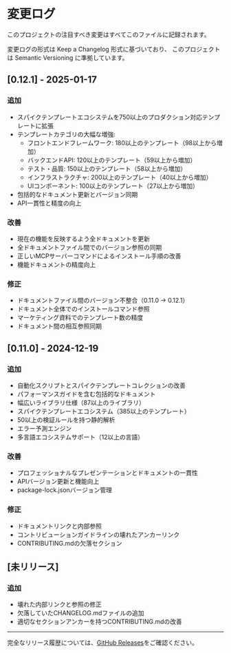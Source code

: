 # 変更ログ

このプロジェクトの注目すべき変更はすべてこのファイルに記録されます。

変更ログの形式は Keep a Changelog 形式に基づいており、
このプロジェクトは Semantic Versioning に準拠しています。

## [0.12.1] - 2025-01-17

### 追加
- スパイクテンプレートエコシステムを750以上のプロダクション対応テンプレートに拡張
- テンプレートカテゴリの大幅な増強:
  - フロントエンドフレームワーク: 180以上のテンプレート（98以上から増加）
  - バックエンドAPI: 120以上のテンプレート（59以上から増加）
  - テスト・品質: 150以上のテンプレート（58以上から増加）
  - インフラストラクチャ: 200以上のテンプレート（40以上から増加）
  - UIコンポーネント: 100以上のテンプレート（27以上から増加）
- 包括的なドキュメント更新とバージョン同期
- API一貫性と精度の向上

### 改善
- 現在の機能を反映するよう全ドキュメントを更新
- 全ドキュメントファイル間でのバージョン参照の同期
- 正しいMCPサーバーコマンドによるインストール手順の改善
- 機能ドキュメントの精度向上

### 修正
- ドキュメントファイル間のバージョン不整合（0.11.0 → 0.12.1）
- ドキュメント全体でのインストールコマンド参照
- マーケティング資料でのテンプレート数の精度
- ドキュメント間の相互参照同期

## [0.11.0] - 2024-12-19

### 追加
- 自動化スクリプトとスパイクテンプレートコレクションの改善
- パフォーマンスガイドを含む包括的なドキュメント
- 幅広いライブラリ仕様（87以上のライブラリ）
- スパイクテンプレートエコシステム（385以上のテンプレート）
- 50以上の検証ルールを持つ静的解析
- エラー予測エンジン
- 多言語エコシステムサポート（12以上の言語）

### 改善
- プロフェッショナルなプレゼンテーションとドキュメントの一貫性
- APIバージョン更新と機能向上
- package-lock.jsonバージョン管理

### 修正
- ドキュメントリンクと内部参照
- コントリビューションガイドラインの壊れたアンカーリンク
- CONTRIBUTING.mdの欠落セクション

## [未リリース]

### 追加
- 壊れた内部リンクと参照の修正
- 欠落していたCHANGELOG.mdファイルの追加
- 適切なセクションアンカーを持つCONTRIBUTING.mdの改善

---

完全なリリース履歴については、[GitHub Releases](https://github.com/kotsutsumi/fluorite-mcp/releases)をご確認ください。